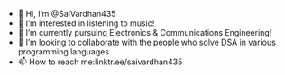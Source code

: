- 👋 Hi, I’m @SaiVardhan435
- 👀 I’m interested in listening to music!
- 🌱 I’m currently pursuing Electronics & Communications Engineering!
- 💞️ I’m looking to collaborate with the people who solve DSA in various programming languages.
- 📫 How to reach me:linktr.ee/saivardhan435

<!---
SaiVardhan435/SaiVardhan435 is a ✨ special ✨ repository because its `README.md` (this file) appears on your GitHub profile.
You can click the Preview link to take a look at your changes.
--->
